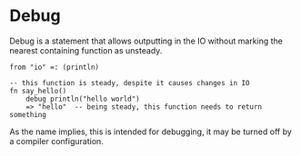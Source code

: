 # Debug

Debug is a statement that allows outputting in the IO without marking the nearest containing function as unsteady.

```stick
from "io" =: (println)

-- this function is steady, despite it causes changes in IO
fn say_hello()
    debug println("hello world")
    => "hello"  -- being steady, this function needs to return something
```

As the name implies, this is intended for debugging, it may be turned off by a compiler configuration.
